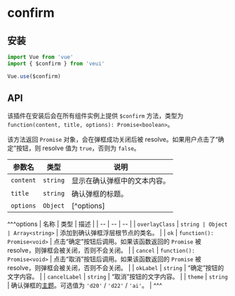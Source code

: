 # confirm

## 安装

```js
import Vue from 'vue'
import { $confirm } from 'veui'

Vue.use($confirm)
```

## API

该插件在安装后会在所有组件实例上提供 `$confirm` 方法，类型为 `function(content, title, options): Promise<boolean>`。

该方法返回 `Promise` 对象，会在弹框成功关闭后被 resolve。如果用户点击了“确定”按钮，则 resolve 值为 `true`，否则为 `false`。

| 参数名 | 类型 | 说明 |
| -- | -- | -- |
| `content` | `string` | 显示在确认弹框中的文本内容。 |
| `title` | `string` | 确认弹框的标题。 |
| `options` | `Object` | [^options] |

^^^options
| 名称 | 类型 | 描述 |
| -- | -- | -- |
| `overlayClass` | `string | Object | Array<string>` | 添加到确认弹框浮层根节点的类名。 |
| `ok` | `function(): Promise<void>` | 点击“确定”按钮后调用。如果该函数返回的 `Promise` 被 resolve，则弹框会被关闭，否则不会关闭。 |
| `cancel` | `function(): Promise<void>` | 点击“取消”按钮后调用。如果该函数返回的 `Promise` 被 resolve，则弹框会被关闭，否则不会关闭。 |
| `okLabel` | `string` | “确定”按钮的文字内容。 |
| `cancelLabel` | `string` | “取消”按钮的文字内容。 |
| `theme` | `string` | 确认弹框的[主题](/getting-started/style-variants#内置子主题)。可选值为 `'d20'` / `'d22'` / `'ai'`。 |
^^^
